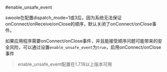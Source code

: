 #enable_unsafe_event

swoole在配置dispatch_mode=1或3后，因为系统无法保证onConnect/onReceive/onClose的顺序，默认关闭了onConnect/onClose事件。

如果应用程序需要onConnect/onClose事件，并且能接受顺序问题可能带来的安全风险，可以通过设置`enable_unsafe_event`为`true`，启用onConnect/onClose事件

> enable_unsafe_event配置在1.7.18以上版本可用  
